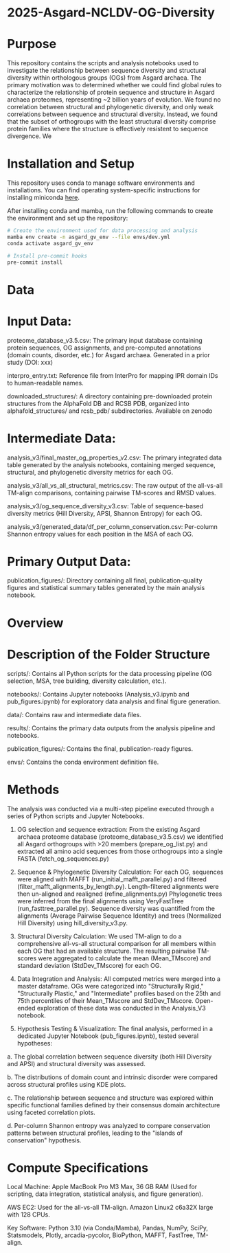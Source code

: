 # 2025-Asgard-NCLDV-OG-Diversity

# Purpose

This repository contains the scripts and analysis notebooks used to investigate the relationship between sequence diversity and structural diversity within orthologous groups (OGs) from Asgard archaea. The primary motivation was to determined whether we could find global rules to characterize the relationship of protein sequence and structure in Asgard archaea proteomes, representing ~2 billion years of evolution. We found no correlation between structural and phylogenetic diversity, and only weak correlations between sequence and structural diversity. Instead, we found that the subset of orthogroups with the least structural diversity comprise protein families where the structure is effectively resistent to sequence divergence. We

# Installation and Setup

This repository uses conda to manage software environments and installations. You can find operating system-specific instructions for installing miniconda [here](https://conda.io/projects/conda/en/latest/user-guide/install/index.html).

After installing conda and mamba, run the following commands to create the environment and set up the repository:

```bash
# Create the environment used for data processing and analysis
mamba env create -n asgard_gv_env --file envs/dev.yml
conda activate asgard_gv_env

# Install pre-commit hooks
pre-commit install
```


# Data

# Input Data:
proteome_database_v3.5.csv: The primary input database containing protein sequences, OG assignments, and pre-computed annotations (domain counts, disorder, etc.) for Asgard archaea. Generated in a prior study (DOI: xxx)

interpro_entry.txt: Reference file from InterPro for mapping IPR domain IDs to human-readable names.

downloaded_structures/: A directory containing pre-downloaded protein structures from the AlphaFold DB and RCSB PDB, organized into alphafold_structures/ and rcsb_pdb/ subdirectories. Available on zenodo

# Intermediate Data:
analysis_v3/final_master_og_properties_v2.csv: The primary integrated data table generated by the analysis notebooks, containing merged sequence, structural, and phylogenetic diversity metrics for each OG.

analysis_v3/all_vs_all_structural_metrics.csv: The raw output of the all-vs-all TM-align comparisons, containing pairwise TM-scores and RMSD values.

analysis_v3/og_sequence_diversity_v3.csv: Table of sequence-based diversity metrics (Hill Diversity, APSI, Shannon Entropy) for each OG.

analysis_v3/generated_data/df_per_column_conservation.csv: Per-column Shannon entropy values for each position in the MSA of each OG.

# Primary Output Data:
publication_figures/: Directory containing all final, publication-quality figures and statistical summary tables generated by the main analysis notebook.


# Overview

# Description of the Folder Structure

scripts/: Contains all Python scripts for the data processing pipeline (OG selection, MSA, tree building, diversity calculation, etc.).

notebooks/: Contains Jupyter notebooks (Analysis_v3.ipynb and pub_figures.ipynb) for exploratory data analysis and final figure generation.

data/: Contains raw and intermediate data files.

results/: Contains the primary data outputs from the analysis pipeline and notebooks.

publication_figures/: Contains the final, publication-ready figures.

envs/: Contains the conda environment definition file.

# Methods

The analysis was conducted via a multi-step pipeline executed through a series of Python scripts and Jupyter Notebooks.

1. OG selection and sequence extraction: From the existing Asgard archaea proteome database (proteome_database_v3.5.csv) we identified all Asgard orthogroups with >20 members (prepare_og_list.py) and extracted all amino acid sequences from those orthogroups into a single FASTA (fetch_og_sequences.py)

2. Sequence & Phylogenetic Diversity Calculation: For each OG, sequences were aligned with MAFFT (run_initial_mafft_parallel.py) and filtered (filter_mafft_alignments_by_length.py). Length-filtered alignments were then un-aligned and realigned (refine_alignments.py) Phylogenetic trees were inferred from the final alignments using VeryFastTree (run_fasttree_parallel.py). Sequence diversity was quantified from the alignments (Average Pairwise Sequence Identity) and trees (Normalized Hill Diversity) using hill_diversity_v3.py.

3. Structural Diversity Calculation: We used TM-align to do a comprehensive all-vs-all structural comparison  for all members within each OG that had an available structure. The resulting pairwise TM-scores were aggregated to calculate the mean (Mean_TMscore) and standard deviation (StdDev_TMscore) for each OG.

4. Data Integration and Analysis: All computed metrics were merged into a master dataframe. OGs were categorized into "Structurally Rigid," "Structurally Plastic," and "Intermediate" profiles based on the 25th and 75th percentiles of their Mean_TMscore and StdDev_TMscore. Open-ended exploration of these data was conducted in the Analysis_V3 notebook.

5. Hypothesis Testing & Visualization: The final analysis, performed in a dedicated Jupyter Notebook (pub_figures.ipynb), tested several hypotheses:

a. The global correlation between sequence diversity (both Hill Diversity and APSI) and structural diversity  was assessed.

b. The distributions of domain count and intrinsic disorder were compared across structural profiles using KDE plots.

c. The relationship between sequence and structure was explored within specific functional families defined by their consensus domain architecture using faceted correlation plots.

d. Per-column Shannon entropy was analyzed to compare conservation patterns between structural profiles, leading to the "islands of conservation" hypothesis.

# Compute Specifications
Local Machine: Apple MacBook Pro M3 Max, 36 GB RAM (Used for scripting, data integration, statistical analysis, and figure generation).

AWS EC2: Used for the all-vs-all TM-align. Amazon Linux2 c6a32X large with 128 CPUs. 

Key Software: Python 3.10 (via Conda/Mamba), Pandas, NumPy, SciPy, Statsmodels, Plotly, arcadia-pycolor, BioPython, MAFFT, FastTree, TM-align.


